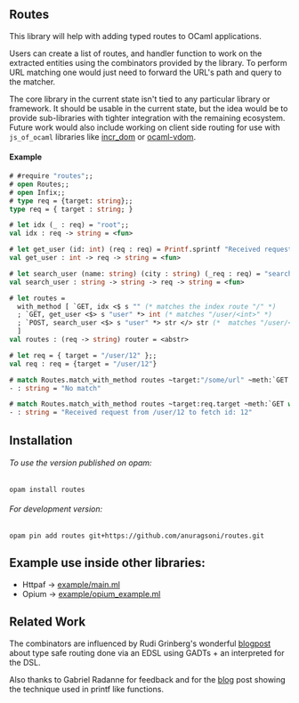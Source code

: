 ## Routes

This library will help with adding typed routes to OCaml applications.

Users can create a list of routes, and handler function to work
on the extracted entities using the combinators provided by
the library. To perform URL matching one would just need to forward
the URL's path and query to the matcher.

The core library in the current state isn't tied to any particular library or framework.
It should be usable in the current state, but the idea would be to provide sub-libraries
with tighter integration with the remaining ecosystem. Future work would also include
working on client side routing for use with `js_of_ocaml` libraries
like [incr_dom](https://github.com/janestreet/incr_dom) or [ocaml-vdom](https://github.com/LexiFi/ocaml-vdom).

#### Example

```ocaml
# #require "routes";;
# open Routes;;
# open Infix;;
# type req = {target: string};;
type req = { target : string; }

# let idx (_ : req) = "root";;
val idx : req -> string = <fun>

# let get_user (id: int) (req : req) = Printf.sprintf "Received request from %s to fetch id: %d" req.target id
val get_user : int -> req -> string = <fun>

# let search_user (name: string) (city : string) (_req : req) = "search for user";;
val search_user : string -> string -> req -> string = <fun>

# let routes =
  with_method [ `GET, idx <$ s "" (* matches the index route "/" *)
  ; `GET, get_user <$> s "user" *> int (* matches "/user/<int>" *)
  ; `POST, search_user <$> s "user" *> str </> str (*  matches "/user/<str>/<str>" *)
  ]
val routes : (req -> string) router = <abstr>

# let req = { target = "/user/12" };;
val req : req = {target = "/user/12"}

# match Routes.match_with_method routes ~target:"/some/url" ~meth:`GET with None -> "No match" | Some r -> r req;;
- : string = "No match"

# match Routes.match_with_method routes ~target:req.target ~meth:`GET with None -> "No match" | Some r -> r req;;
- : string = "Received request from /user/12 to fetch id: 12"
```

## Installation

###### To use the version published on opam:
```
opam install routes
```

###### For development version:
```
opam pin add routes git+https://github.com/anuragsoni/routes.git
```

## Example use inside other libraries:

* Httpaf -> [example/main.ml](https://github.com/anuragsoni/routes/blob/3d7d25e11be0f13d855cad4c659944c0ebb6ec52/example/main.ml)
* Opium -> [example/opium_example.ml](https://github.com/anuragsoni/routes/blob/3d7d25e11be0f13d855cad4c659944c0ebb6ec52/example/opium_example.ml)

## Related Work

The combinators are influenced by Rudi Grinberg's wonderful [blogpost](http://rgrinberg.com/posts/primitive-type-safe-routing/) about
type safe routing done via an EDSL using GADTs + an interpreted for the DSL.

Also thanks to Gabriel Radanne for feedback and for the [blog](https://drup.github.io/2016/08/02/difflists/) post showing the technique
used in printf like functions.
